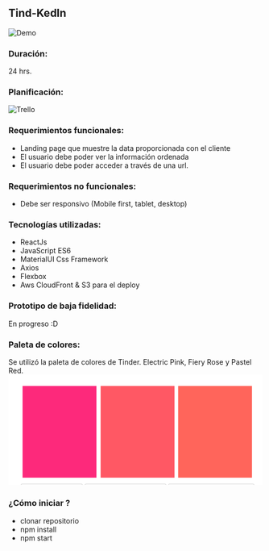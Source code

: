 

## Tind-KedIn
![Demo](https://d201lm1unjral3.cloudfront.net/)
### Duración:
24 hrs.
### Planificación:
![Trello](https://trello.com/b/9sTvk3Or/bbravochallenge)

### Requerimientos funcionales:
- Landing page que muestre la data proporcionada con el cliente
- El usuario debe poder ver la información ordenada
- El usuario debe poder acceder a través de una url.

### Requerimientos no funcionales:
- Debe ser responsivo (Mobile first, tablet, desktop)

### Tecnologías utilizadas:
- ReactJs
- JavaScript ES6
- MaterialUI Css Framework
- Axios
- Flexbox
- Aws CloudFront & S3 para el deploy

### Prototipo de baja fidelidad:
En progreso :D

### Paleta de colores:
Se utilizó la paleta de colores de Tinder. Electric Pink, Fiery Rose y Pastel Red.
![palette_color](src/Assets/palette.PNG)

### ¿Cómo iniciar ?
- clonar repositorio
- npm install
- npm start


